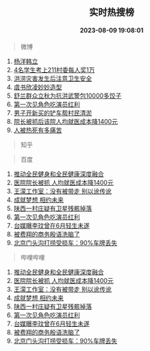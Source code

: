 <div align="center"><h2>实时热搜榜</h2><h4>2023-08-09 19:08:01</h4></div>

> 微博  

1. [杨洋韩立](https://s.weibo.com/weibo?q=%23%E6%9D%A8%E6%B4%8B%E9%9F%A9%E7%AB%8B%23&t=31&band_rank=1&Refer=top)<br />
2. [4名学生考上211村委每人奖1万](https://s.weibo.com/weibo?q=%234%E5%90%8D%E5%AD%A6%E7%94%9F%E8%80%83%E4%B8%8A211%E6%9D%91%E5%A7%94%E6%AF%8F%E4%BA%BA%E5%A5%961%E4%B8%87%23&t=31&band_rank=2&Refer=top)<br />
3. [洪涝灾害发生后注意卫生安全](https://s.weibo.com/weibo?q=%23%E6%B4%AA%E6%B6%9D%E7%81%BE%E5%AE%B3%E5%8F%91%E7%94%9F%E5%90%8E%E6%B3%A8%E6%84%8F%E5%8D%AB%E7%94%9F%E5%AE%89%E5%85%A8%23&t=31&band_rank=3&Refer=top)<br />
4. [虞书欣凌妙妙造型](https://s.weibo.com/weibo?q=%23%E8%99%9E%E4%B9%A6%E6%AC%A3%E5%87%8C%E5%A6%99%E5%A6%99%E9%80%A0%E5%9E%8B%23&t=31&band_rank=4&Refer=top)<br />
5. [舒兰群众立秋为抗洪武警包10000多饺子](https://s.weibo.com/weibo?q=%23%E8%88%92%E5%85%B0%E7%BE%A4%E4%BC%97%E7%AB%8B%E7%A7%8B%E4%B8%BA%E6%8A%97%E6%B4%AA%E6%AD%A6%E8%AD%A6%E5%8C%8510000%E5%A4%9A%E9%A5%BA%E5%AD%90%23&t=31&band_rank=5&Refer=top)<br />
6. [第一次见角色吃演员红利](https://s.weibo.com/weibo?q=%23%E7%AC%AC%E4%B8%80%E6%AC%A1%E8%A7%81%E8%A7%92%E8%89%B2%E5%90%83%E6%BC%94%E5%91%98%E7%BA%A2%E5%88%A9%23&t=31&band_rank=6&Refer=top)<br />
7. [男子开新买的铲车帮村民清淤](https://s.weibo.com/weibo?q=%23%E7%94%B7%E5%AD%90%E5%BC%80%E6%96%B0%E4%B9%B0%E7%9A%84%E9%93%B2%E8%BD%A6%E5%B8%AE%E6%9D%91%E6%B0%91%E6%B8%85%E6%B7%A4%23&t=31&band_rank=7&Refer=top)<br />
8. [院长被抓后该院人均就医成本降1400元](https://s.weibo.com/weibo?q=%23%E9%99%A2%E9%95%BF%E8%A2%AB%E6%8A%93%E5%90%8E%E8%AF%A5%E9%99%A2%E4%BA%BA%E5%9D%87%E5%B0%B1%E5%8C%BB%E6%88%90%E6%9C%AC%E9%99%8D1400%E5%85%83%23&t=31&band_rank=8&Refer=top)<br />
9. [人被热死有多痛苦](https://s.weibo.com/weibo?q=%E4%BA%BA%E8%A2%AB%E7%83%AD%E6%AD%BB%E6%9C%89%E5%A4%9A%E7%97%9B%E8%8B%A6&t=31&band_rank=9&Refer=top)<br />

> 知乎  


> 百度  

1. [推动全民健身和全民健康深度融合](https://www.baidu.com/s?wd=%E6%8E%A8%E5%8A%A8%E5%85%A8%E6%B0%91%E5%81%A5%E8%BA%AB%E5%92%8C%E5%85%A8%E6%B0%91%E5%81%A5%E5%BA%B7%E6%B7%B1%E5%BA%A6%E8%9E%8D%E5%90%88&sa=fyb_news&rsv_dl=fyb_news)<br />
2. [医院院长被抓 人均就医成本降1400元](https://www.baidu.com/s?wd=%E5%8C%BB%E9%99%A2%E9%99%A2%E9%95%BF%E8%A2%AB%E6%8A%93+%E4%BA%BA%E5%9D%87%E5%B0%B1%E5%8C%BB%E6%88%90%E6%9C%AC%E9%99%8D1400%E5%85%83&sa=fyb_news&rsv_dl=fyb_news)<br />
3. [王濛工作室：没有被带走 别以讹传讹](https://www.baidu.com/s?wd=%E7%8E%8B%E6%BF%9B%E5%B7%A5%E4%BD%9C%E5%AE%A4%EF%BC%9A%E6%B2%A1%E6%9C%89%E8%A2%AB%E5%B8%A6%E8%B5%B0+%E5%88%AB%E4%BB%A5%E8%AE%B9%E4%BC%A0%E8%AE%B9&sa=fyb_news&rsv_dl=fyb_news)<br />
4. [成就梦想 相约未来](https://www.baidu.com/s?wd=%E6%88%90%E5%B0%B1%E6%A2%A6%E6%83%B3+%E7%9B%B8%E7%BA%A6%E6%9C%AA%E6%9D%A5&sa=fyb_news&rsv_dl=fyb_news)<br />
5. [陕西一村庄疑有卫星残骸掉落](https://www.baidu.com/s?wd=%E9%99%95%E8%A5%BF%E4%B8%80%E6%9D%91%E5%BA%84%E7%96%91%E6%9C%89%E5%8D%AB%E6%98%9F%E6%AE%8B%E9%AA%B8%E6%8E%89%E8%90%BD&sa=fyb_news&rsv_dl=fyb_news)<br />
6. [第一次见角色吃演员红利](https://www.baidu.com/s?wd=%E7%AC%AC%E4%B8%80%E6%AC%A1%E8%A7%81%E8%A7%92%E8%89%B2%E5%90%83%E6%BC%94%E5%91%98%E7%BA%A2%E5%88%A9&sa=fyb_news&rsv_dl=fyb_news)<br />
7. [台媒曝李玟曾在6月轻生未遂](https://www.baidu.com/s?wd=%E5%8F%B0%E5%AA%92%E6%9B%9D%E6%9D%8E%E7%8E%9F%E6%9B%BE%E5%9C%A86%E6%9C%88%E8%BD%BB%E7%94%9F%E6%9C%AA%E9%81%82&sa=fyb_news&rsv_dl=fyb_news)<br />
8. [被费翔的商务殷语洗脑了](https://www.baidu.com/s?wd=%E8%A2%AB%E8%B4%B9%E7%BF%94%E7%9A%84%E5%95%86%E5%8A%A1%E6%AE%B7%E8%AF%AD%E6%B4%97%E8%84%91%E4%BA%86&sa=fyb_news&rsv_dl=fyb_news)<br />
9. [北京门头沟打捞受损车：90%车牌丢失](https://www.baidu.com/s?wd=%E5%8C%97%E4%BA%AC%E9%97%A8%E5%A4%B4%E6%B2%9F%E6%89%93%E6%8D%9E%E5%8F%97%E6%8D%9F%E8%BD%A6%EF%BC%9A90%25%E8%BD%A6%E7%89%8C%E4%B8%A2%E5%A4%B1&sa=fyb_news&rsv_dl=fyb_news)<br />

> 哔哩哔哩  

1. [推动全民健身和全民健康深度融合](https://www.baidu.com/s?wd=%E6%8E%A8%E5%8A%A8%E5%85%A8%E6%B0%91%E5%81%A5%E8%BA%AB%E5%92%8C%E5%85%A8%E6%B0%91%E5%81%A5%E5%BA%B7%E6%B7%B1%E5%BA%A6%E8%9E%8D%E5%90%88&sa=fyb_news&rsv_dl=fyb_news)<br />
2. [医院院长被抓 人均就医成本降1400元](https://www.baidu.com/s?wd=%E5%8C%BB%E9%99%A2%E9%99%A2%E9%95%BF%E8%A2%AB%E6%8A%93+%E4%BA%BA%E5%9D%87%E5%B0%B1%E5%8C%BB%E6%88%90%E6%9C%AC%E9%99%8D1400%E5%85%83&sa=fyb_news&rsv_dl=fyb_news)<br />
3. [王濛工作室：没有被带走 别以讹传讹](https://www.baidu.com/s?wd=%E7%8E%8B%E6%BF%9B%E5%B7%A5%E4%BD%9C%E5%AE%A4%EF%BC%9A%E6%B2%A1%E6%9C%89%E8%A2%AB%E5%B8%A6%E8%B5%B0+%E5%88%AB%E4%BB%A5%E8%AE%B9%E4%BC%A0%E8%AE%B9&sa=fyb_news&rsv_dl=fyb_news)<br />
4. [成就梦想 相约未来](https://www.baidu.com/s?wd=%E6%88%90%E5%B0%B1%E6%A2%A6%E6%83%B3+%E7%9B%B8%E7%BA%A6%E6%9C%AA%E6%9D%A5&sa=fyb_news&rsv_dl=fyb_news)<br />
5. [陕西一村庄疑有卫星残骸掉落](https://www.baidu.com/s?wd=%E9%99%95%E8%A5%BF%E4%B8%80%E6%9D%91%E5%BA%84%E7%96%91%E6%9C%89%E5%8D%AB%E6%98%9F%E6%AE%8B%E9%AA%B8%E6%8E%89%E8%90%BD&sa=fyb_news&rsv_dl=fyb_news)<br />
6. [第一次见角色吃演员红利](https://www.baidu.com/s?wd=%E7%AC%AC%E4%B8%80%E6%AC%A1%E8%A7%81%E8%A7%92%E8%89%B2%E5%90%83%E6%BC%94%E5%91%98%E7%BA%A2%E5%88%A9&sa=fyb_news&rsv_dl=fyb_news)<br />
7. [台媒曝李玟曾在6月轻生未遂](https://www.baidu.com/s?wd=%E5%8F%B0%E5%AA%92%E6%9B%9D%E6%9D%8E%E7%8E%9F%E6%9B%BE%E5%9C%A86%E6%9C%88%E8%BD%BB%E7%94%9F%E6%9C%AA%E9%81%82&sa=fyb_news&rsv_dl=fyb_news)<br />
8. [被费翔的商务殷语洗脑了](https://www.baidu.com/s?wd=%E8%A2%AB%E8%B4%B9%E7%BF%94%E7%9A%84%E5%95%86%E5%8A%A1%E6%AE%B7%E8%AF%AD%E6%B4%97%E8%84%91%E4%BA%86&sa=fyb_news&rsv_dl=fyb_news)<br />
9. [北京门头沟打捞受损车：90%车牌丢失](https://www.baidu.com/s?wd=%E5%8C%97%E4%BA%AC%E9%97%A8%E5%A4%B4%E6%B2%9F%E6%89%93%E6%8D%9E%E5%8F%97%E6%8D%9F%E8%BD%A6%EF%BC%9A90%25%E8%BD%A6%E7%89%8C%E4%B8%A2%E5%A4%B1&sa=fyb_news&rsv_dl=fyb_news)<br />

